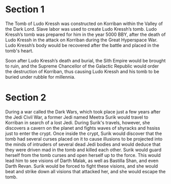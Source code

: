 # Section 1

The Tomb of Ludo Kressh was constructed on Korriban within the Valley of the Dark Lord.
Slave labor was used to create Ludo Kressh’s tomb.
Ludo Kressh’s tomb was prepared for him in the year 5000 BBY, after the death of Ludo Kressh in the attack on Korriban during the Great Hyperspace War.
Ludo Kressh’s body would be recovered after the battle and placed in the tomb's heart.

Soon after Ludo Kressh’s death and burial, the Sith Empire would be brought to ruin, and the Supreme Chancellor of the Galactic Republic would order the destruction of Korriban, thus causing Ludo Kressh and his tomb to be buried under rubble for millennia.

# Section 2

During a war called the Dark Wars, which took place just a few years after the Jedi Civil War,  a former Jedi named Meetra Surik would travel to Korriban in search of a lost Jedi.
During Surik's travels, however, she discovers a cavern on the planet and fights waves of shyracks and hssiss just to enter the crypt.
Once inside the crypt, Surik would discover that the tomb had several curses placed on it to cause illusions to be projected into the minds of intruders of several dead Jedi bodies and would deduce that they were driven mad in the tomb and killed each other.
Surik would guard herself from the tomb curses and open herself up to the force.
This would lead him to see visions of Darth Malak, as well as Bastilla Shan, and even Darth Revan.
Surik would be forced to fight these visions, and she would beat and strike down all visions that attacked her, and she would escape the tomb.
